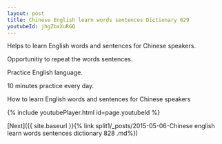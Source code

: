 ```yaml
---
layout: post
title: Chinese English learn words sentences Dictionary 629 
youtubeId: jhgZbxXuRGQ
---
```

 
 
Helps to learn English words and sentences for Chinese speakers.

Opportunitiy to repeat the words sentences. 

Practice English language. 
 
10 minutes practice every day. 
 
How to learn English words and sentences for Chinese speakers 
 
{% include youtubePlayer.html id=page.youtubeId %}
 
 
[Next]({{ site.baseurl }}{% link  split1/_posts/2015-05-06-Chinese english learn words sentences dictionary 828 .md%})
 
